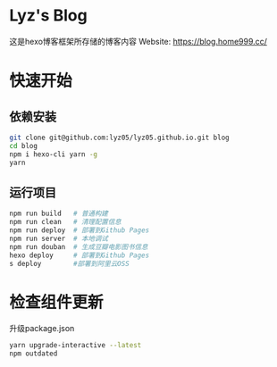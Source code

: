 # Lyz's Blog
这是hexo博客框架所存储的博客内容
Website: https://blog.home999.cc/

# 快速开始
## 依赖安装
```bash
git clone git@github.com:lyz05/lyz05.github.io.git blog
cd blog
npm i hexo-cli yarn -g
yarn
```

## 运行项目
```bash
npm run build   # 普通构建
npm run clean   # 清理配置信息
npm run deploy  # 部署到Github Pages
npm run server  # 本地调试
npm run douban  # 生成豆瓣电影图书信息
hexo deploy     # 部署到Github Pages
s deploy        #部署到阿里云OSS
```

# 检查组件更新
升级package.json
```bash
yarn upgrade-interactive --latest
npm outdated
```
